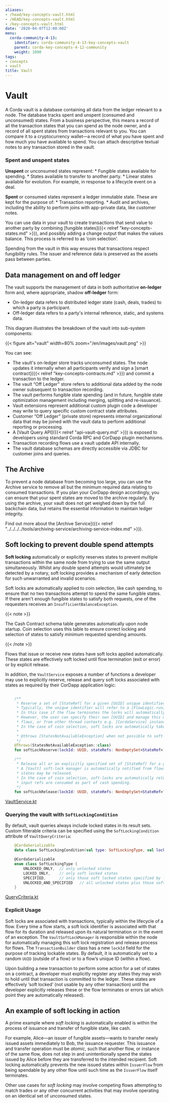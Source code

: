 ```yaml
---
aliases:
- /head/key-concepts-vault.html
- /HEAD/key-concepts-vault.html
- /key-concepts-vault.html
date: '2020-04-07T12:00:00Z'
menu:
  corda-community-4-13:
    identifier: corda-community-4-13-key-concepts-vault
    parent: corda-key-concepts-4-12-community
    weight: 1090
tags:
- concepts
- vault
title: Vault
---
```



# Vault


A Corda vault is a database containing all data from the ledger relevant to a node. The database tracks spent and unspent (consumed and unconsumed) states. From a business perspective, this means a record of all the transaction states that you can spend as the node owner, and a record of all spent states from transactions relevant to you. You can compare it to a cryptocurrency wallet—a record of what you have spent and how much you have available to spend. You can attach descriptive textual notes to any transaction stored in the vault.

### Spent and unspent states

**Unspent** or unconsumed states represent:
    * Fungible states available for spending.
    * States available to transfer to another party.
    * Linear states available for evolution. For example, in response to a lifecycle event on a deal.

**Spent** or consumed states represent a ledger immutable state. These are kept for the purpose of:
    * Transaction reporting.
    * Audit and archives, including the ability to perform joins with app-private data, like customer notes.

You can use data in your vault to create transactions that send value to another party by combining [fungible states]({{< relref "key-concepts-states.md" >}}), and possibly adding a change output that makes the values balance. This process is referred to as ‘coin selection’.

Spending from the vault in this way ensures that transactions respect fungibility rules. The issuer and reference data is preserved as the assets pass between parties.

## Data management on and off ledger

The vault supports the management of data in both authoritative **on-ledger** form and, where appropriate, shadow **off-ledger** form:

* On-ledger data refers to distributed ledger state (cash, deals, trades) to which a party is participant.
* Off-ledger data refers to a party's internal reference, static, and systems data.

This diagram illustrates the breakdown of the vault into sub-system components:

{{< figure alt="vault" width=80% zoom="/en/images/vault.png" >}}

You can see:

* The vault's on-ledger store tracks unconsumed states. The node updates it internally when all participants verify and sign a [smart contract]({{< relref "key-concepts-contracts.md" >}}) and commit a transaction to the ledger.
* The vault “Off Ledger” store refers to additional data added by the node owner subsequent to transaction recording.
* The vault performs fungible state spending (and in future, fungible state optimization management including merging, splitting and re-issuance).
* Vault extensions represent additional custom plugin code a developer may write to query specific custom contract state attributes.
* Customer “Off Ledger” (private store) represents internal organizational data that may be joined with the vault data to perform additional reporting or processing.
* A [Vault Query API]({{< relref "api-vault-query.md" >}}) is exposed to developers using standard Corda RPC and CorDapp plugin mechanisms.
* Transaction recording flows use a vault update API internally.
* The vault database schemas are directly accessible via JDBC for customer joins and queries.

## The Archive

To prevent a node database from becoming too large, you can use the Archive service to remove all but the minimum required data relating to consumed transactions. If you plan your CorDapp design accordingly, you can ensure that your spent states are moved to the archive regularly. By using the archive, your vault does not get weighed down by the full backchain data, but retains the essential information to maintain ledger integrity.

Find out more about the [Archive Service]({{< relref "../../../../tools/archiving-service/archiving-service-index.md" >}}).

## Soft locking to prevent double spend attempts

**Soft locking**  automatically or explicitly reserves states to prevent
multiple transactions within the same node from trying to use the same output simultaneously. Whilst any double spend attempts would
ultimately be detected by a notary, soft locking provides a mechanism of early detection for such unwarranted and
invalid scenarios.

Soft locks are automatically applied to coin selection, like cash spending, to ensure that no two transactions attempt to
spend the same fungible states. If there aren't enough fungible states to satisfy both requests,  one of the requesters receives an `InsufficientBalanceException`.

{{< note >}}

The Cash Contract schema table generates automatically upon node startup. Coin selection uses
this table to ensure correct locking and selection of states to satisfy minimum requested spending amounts.

{{< /note >}}

Flows that issue or receive new states have soft locks applied automatically.
These states are effectively soft locked until flow termination (exit or error) or by explicit release.

In addition, the `VaultService` exposes a number of functions a developer may use to explicitly reserve, release and
query soft locks associated with states as required by their CorDapp application logic:

```kotlin

    /**
     * Reserve a set of [StateRef] for a given [UUID] unique identifier.
     * Typically, the unique identifier will refer to a [FlowLogic.runId]'s [UUID] associated with an in-flight flow.
     * In this case if the flow terminates the locks will automatically be freed, even if there is an error.
     * However, the user can specify their own [UUID] and manage this manually, possibly across the lifetime of multiple
     * flows, or from other thread contexts e.g. [CordaService] instances.
     * In the case of coin selection, soft locks are automatically taken upon gathering relevant unconsumed input refs.
     *
     * @throws [StatesNotAvailableException] when not possible to soft-lock all of requested [StateRef].
     */
    @Throws(StatesNotAvailableException::class)
    fun softLockReserve(lockId: UUID, stateRefs: NonEmptySet<StateRef>)

    /**
     * Release all or an explicitly specified set of [StateRef] for a given [UUID] unique identifier.
     * A [Vault] soft-lock manager is automatically notified from flows that are terminated, such that any soft locked
     * states may be released.
     * In the case of coin selection, soft-locks are automatically released once previously gathered unconsumed
     * input refs are consumed as part of cash spending.
     */
    fun softLockRelease(lockId: UUID, stateRefs: NonEmptySet<StateRef>? = null)

```

[VaultService.kt](https://github.com/corda/corda/blob/release/os/4.13/core/src/main/kotlin/net/corda/core/node/services/VaultService.kt)


### Querying the vault with `SoftLockingCondition`

By default, vault queries always include locked states in its result sets. Custom filterable criteria can be specified using the `SoftLockingCondition` attribute of `VaultQueryCriteria`:

```kotlin
    @CordaSerializable
    data class SoftLockingCondition(val type: SoftLockingType, val lockIds: List<UUID> = emptyList())

    @CordaSerializable
    enum class SoftLockingType {
        UNLOCKED_ONLY,  // only unlocked states
        LOCKED_ONLY,    // only soft locked states
        SPECIFIED,      // only those soft locked states specified by lock id(s)
        UNLOCKED_AND_SPECIFIED   // all unlocked states plus those soft locked states specified by lock id(s)
    }

```

[QueryCriteria.kt](https://github.com/corda/corda/blob/release/os/4.13/core/src/main/kotlin/net/corda/core/node/services/vault/QueryCriteria.kt)


### Explicit Usage

Soft locks are associated with transactions, typically within the lifecycle of a flow. Every time a
flow starts, a soft lock identifier is associated with that flow for its duration and released upon its natural
termination or in the event of an exception. The `VaultSoftLockManager` is responsible within the node for
automatically managing this soft lock registration and release process for flows. The `TransactionBuilder` class has a
new `lockId` field for the purpose of tracking lockable states. By default, it is automatically set to a random
`UUID` (outside of a flow) or to a flow’s unique ID (within a flow).

Upon building a new transaction to perform some action for a set of states on a contract, a developer must explicitly
register any states they may wish to hold until that transaction is committed to the ledger. These states are effectively ‘soft
locked’ (not usable by any other transaction) until the developer explicitly releases these or the flow terminates or errors
(at which point they are automatically released).


## An example of soft locking in action

A prime example where *soft locking* is automatically enabled is within the process of issuance and transfer of fungible
state, like cash.

For example, Alice—an issuer of fungible assets—wants to transfer newly issued assets immediately
to Bob, the issuance requester. This issuance and transfer operation must be *atomic*, such that another
flow, or instance of the same flow, does not step in and unintentionally spend the states issued by Alice
before they are transferred to the intended recipient. Soft locking automatically prevents the new issued states within
`IssuerFlow` from being spendable by any other flow until such time as the `IssuerFlow` itself terminates.

Other use cases for *soft locking* may involve competing flows attempting to match trades or any other concurrent
activities that may involve operating on an identical set of unconsumed states.
